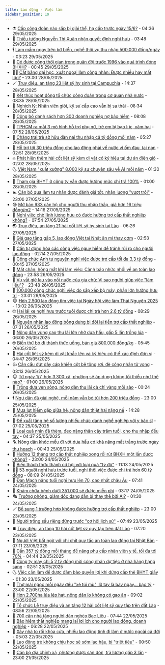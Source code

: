 ```yaml
---
title: Lao động - Việc làm
sidebar_position: 19
---
```


<!-- dantri-lao-dong-viec-lam:START -->
- ⚗️ [Cấp công đoàn nào sắp bị giải thể, hạ cấp trước ngày 15/6?](https://dantri.com.vn/lao-dong-viec-lam/cap-cong-doan-nao-sap-bi-giai-the-ha-cap-truoc-ngay-156-20250529112433780.htm) - 04:36 29/05/2025
- 🙉 [Thiếu tướng Nguyễn Thị Xuân nhận quyết định nghỉ hưu](https://dantri.com.vn/lao-dong-viec-lam/thieu-tuong-nguyen-thi-xuan-nhan-quyet-dinh-nghi-huu-20250529102754816.htm) - 03:48 29/05/2025
- 🕴 [Làm mắm ngay trên bờ biển, nghề thời vụ thu nhập 500.000 đồng/ngày](https://dantri.com.vn/lao-dong-viec-lam/lam-mam-ngay-tren-bo-bien-nghe-thoi-vu-thu-nhap-500000-dongngay-20250526152358206.htm) - 03:23 29/05/2025
- 🧐 [Có được cộng thời gian trong quân đội trước 1996 vào quá trình đóng BHXH?](https://dantri.com.vn/lao-dong-viec-lam/co-duoc-cong-thoi-gian-trong-quan-doi-truoc-1996-vao-qua-trinh-dong-bhxh-20250527123848548.htm) - 00:45 29/05/2025
- 🧑‍💻 [Cất bằng đại học, xuất ngoại làm công nhân: Được nhiều hay mất lớn?](https://dantri.com.vn/lao-dong-viec-lam/cat-bang-dai-hoc-xuat-ngoai-lam-cong-nhan-duoc-nhieu-hay-mat-lon-20250528154433660.htm) - 23:00 28/05/2025
- 🪄 [Truy điệu, an táng 23 liệt sỹ hy sinh tại Campuchia](https://dantri.com.vn/lao-dong-viec-lam/truy-dieu-an-tang-23-liet-sy-hy-sinh-tai-campuchia-20250528203608313.htm) - 14:37 28/05/2025
- 🦣 [Kết thúc hoạt động tổ chức công đoàn trong cơ quan nhà nước](https://dantri.com.vn/lao-dong-viec-lam/ket-thuc-hoat-dong-to-chuc-cong-doan-trong-co-quan-nha-nuoc-20250528095536169.htm) - 08:35 28/05/2025
- 🎡 [Nghịch lý: Nhân viên giỏi, kỹ sư cấp cao vẫn bị sa thải](https://dantri.com.vn/lao-dong-viec-lam/nghich-ly-nhan-vien-gioi-ky-su-cap-cao-van-bi-sa-thai-20250528105142337.htm) - 08:34 28/05/2025
- 🦍 [Công bố danh sách hơn 300 doanh nghiệp nợ bảo hiểm](https://dantri.com.vn/lao-dong-viec-lam/cong-bo-danh-sach-hon-300-doanh-nghiep-no-bao-hiem-20250528130812570.htm) - 08:08 28/05/2025
- 🫶 [TPHCM ra mắt 3 mô hình hỗ trợ phụ nữ, trẻ em bị bạo lực, xâm hại](https://dantri.com.vn/lao-dong-viec-lam/tphcm-ra-mat-3-mo-hinh-ho-tro-phu-nu-tre-em-bi-bao-luc-xam-hai-20250528003222153.htm) - 07:52 28/05/2025
- 🥸 [Chàng trai trẻ sở hữu đàn nai thu nhập cả tỷ đồng mỗi năm](https://dantri.com.vn/lao-dong-viec-lam/chang-trai-tre-so-huu-dan-nai-thu-nhap-ca-ty-dong-moi-nam-20250528110055424.htm) - 05:27 28/05/2025
- 🎡 [Hỗ trợ tới 30 triệu đồng cho lao động phải về nước vì ốm đau, tai nạn](https://dantri.com.vn/lao-dong-viec-lam/ho-tro-toi-30-trieu-dong-cho-lao-dong-phai-ve-nuoc-vi-om-dau-tai-nan-20250528092901991.htm) - 02:51 28/05/2025
- 🔥 [Phát hiện thêm hài cốt liệt sỹ kèm di vật có ký hiệu tại dự án điện gió](https://dantri.com.vn/lao-dong-viec-lam/phat-hien-them-hai-cot-liet-sy-kem-di-vat-co-ky-hieu-tai-du-an-dien-gio-20250528084241983.htm) - 02:02 28/05/2025
- 🌜 [Việt Nam &quot;xuất xưởng&quot; 8.000 kỹ sư chuyên sâu về AI mỗi năm](https://dantri.com.vn/lao-dong-viec-lam/viet-nam-xuat-xuong-8000-ky-su-chuyen-sau-ve-ai-moi-nam-20250527112516950.htm) - 01:30 28/05/2025
- 🤭 [Tham gia BHYT ở công ty vẫn được hưởng mức chi trả 100%](https://dantri.com.vn/lao-dong-viec-lam/tham-gia-bhyt-o-cong-ty-van-duoc-huong-muc-chi-tra-100-20250526135859935.htm) - 01:00 28/05/2025
- 🏊 [Cán bộ qua làm tư nhân được đánh giá tốt, nhận lương &quot;vượt trội&quot;](https://dantri.com.vn/lao-dong-viec-lam/can-bo-qua-lam-tu-nhan-duoc-danh-gia-tot-nhan-luong-vuot-troi-20250527173243619.htm) - 23:00 27/05/2025
- 😎 [Mở bán 633 căn hộ cho người thu nhập thấp, giá hơn 16 triệu đồng/m2](https://dantri.com.vn/lao-dong-viec-lam/mo-ban-633-can-ho-cho-nguoi-thu-nhap-thap-gia-hon-16-trieu-dongm2-20250527193516043.htm) - 14:16 27/05/2025
- 🤖 [Nghỉ việc chờ lĩnh lương hưu có được hưởng trợ cấp thất nghiệp không?](https://dantri.com.vn/lao-dong-viec-lam/nghi-viec-cho-linh-luong-huu-co-duoc-huong-tro-cap-that-nghiep-khong-20250526131127558.htm) - 07:54 27/05/2025
- 🌏 [Truy điệu, an táng 21 hài cốt liệt sỹ hy sinh tại Lào](https://dantri.com.vn/lao-dong-viec-lam/truy-dieu-an-tang-21-hai-cot-liet-sy-hy-sinh-tai-lao-20250527122732094.htm) - 06:26 27/05/2025
- 🦏 [Giá gạo tăng gấp 5, lao động Việt tại Nhật ăn mì thay cơm](https://dantri.com.vn/lao-dong-viec-lam/gia-gao-tang-gap-5-lao-dong-viet-tai-nhat-an-mi-thay-com-20250527091030278.htm) - 02:53 27/05/2025
- 🤔 [Cần tự động hóa các công việc nguy hiểm để tránh rủi ro cho người lao động](https://dantri.com.vn/lao-dong-viec-lam/can-tu-dong-hoa-cac-cong-viec-nguy-hiem-de-tranh-rui-ro-cho-nguoi-lao-dong-20250527013027485.htm) - 02:14 27/05/2025
- 🌮 [Công chức Anh tự nguyện nghỉ việc được trợ cấp tối đa 3,3 tỷ đồng](https://dantri.com.vn/lao-dong-viec-lam/cong-chuc-anh-tu-nguyen-nghi-viec-duoc-tro-cap-toi-da-33-ty-dong-20250526125630368.htm) - 00:45 27/05/2025
- 💪 [Mất chân, hỏng mắt khi làm việc: Cảnh báo nhức nhối về an toàn lao động](https://dantri.com.vn/lao-dong-viec-lam/mat-chan-hong-mat-khi-lam-viec-canh-bao-nhuc-nhoi-ve-an-toan-lao-dong-20250527024317672.htm) - 23:58 26/05/2025
- 💪 [Vụ vắt giẻ lau vào nồi nước của gia chủ: Vì sao người giúp việc &quot;làm liều&quot;?](https://dantri.com.vn/lao-dong-viec-lam/vu-vat-gie-lau-vao-noi-nuoc-cua-gia-chu-vi-sao-nguoi-giup-viec-lam-lieu-20250526145334809.htm) - 23:48 26/05/2025
- 🦒 [100.000 công chức nghỉ việc do sắp xếp bộ máy, phần lớn hưởng hưu trí](https://dantri.com.vn/lao-dong-viec-lam/100000-cong-chuc-nghi-viec-do-sap-xep-bo-may-phan-lon-huong-huu-tri-20250526210958928.htm) - 23:01 26/05/2025
- 🐵 [Hơn 2.500 lao động tìm việc tại Ngày hội việc làm Thái Nguyên 2025](https://dantri.com.vn/lao-dong-viec-lam/hon-2500-lao-dong-tim-viec-tai-ngay-hoi-viec-lam-thai-nguyen-2025-20250526195005041.htm) - 13:02 26/05/2025
- 🤓 [Hai lái xe nghỉ hưu trước tuổi được chi trả hơn 2,6 tỷ đồng](https://dantri.com.vn/lao-dong-viec-lam/hai-lai-xe-nghi-huu-truoc-tuoi-duoc-chi-tra-hon-26-ty-dong-20250526151355078.htm) - 08:29 26/05/2025
- 🧐 [Nguyên nhân lao động bỗng dưng bị đòi lại tiền trợ cấp thất nghiệp](https://dantri.com.vn/lao-dong-viec-lam/nguyen-nhan-lao-dong-bong-dung-bi-doi-lai-tien-tro-cap-that-nghiep-20250526102920115.htm) - 07:31 26/05/2025
- 💪 [Nông dân vùng cao thu lãi lớn nhờ dưa hấu, gấp 5 lần trồng lúa](https://dantri.com.vn/lao-dong-viec-lam/nong-dan-vung-cao-thu-lai-lon-nho-dua-hau-gap-5-lan-trong-lua-20250525111903232.htm) - 06:00 26/05/2025
- 🤓 [Biến thứ bỏ đi thành thức uống, bán giá 800.000 đồng/kg](https://dantri.com.vn/lao-dong-viec-lam/bien-thu-bo-di-thanh-thuc-uong-ban-gia-800000-dongkg-20250523164448646.htm) - 05:45 26/05/2025
- 💯 [Hài cốt liệt sỹ kèm di vật khắc tên và ký hiệu có thể xác định đơn vị](https://dantri.com.vn/lao-dong-viec-lam/hai-cot-liet-sy-kem-di-vat-khac-ten-va-ky-hieu-co-the-xac-dinh-don-vi-20250526113702768.htm) - 04:47 26/05/2025
- 👍 [Cần cẩu đứt dây cáp khiến cột bê tông rơi, đè công nhân tử vong](https://dantri.com.vn/lao-dong-viec-lam/can-cau-dut-day-cap-khien-cot-be-tong-roi-de-cong-nhan-tu-vong-20250526094235145.htm) - 03:13 26/05/2025
- 🐵 [Từ ngày 1/7, hơn 3.300 xã, phường sẽ áp dụng lương tối thiểu như thế nào?](https://dantri.com.vn/lao-dong-viec-lam/tu-ngay-17-hon-3300-xa-phuong-se-ap-dung-luong-toi-thieu-nhu-the-nao-20250524145654904.htm) - 01:00 26/05/2025
- 💂 [Trồng dưa ven sông, nông dân thu lãi cả chỉ vàng mỗi sào](https://dantri.com.vn/lao-dong-viec-lam/trong-dua-ven-song-nong-dan-thu-lai-ca-chi-vang-moi-sao-20250524220500106.htm) - 00:24 26/05/2025
- 🕴 [Ngư dân đã giải nghệ, mỗi năm vẫn bỏ túi hơn 200 triệu đồng](https://dantri.com.vn/lao-dong-viec-lam/ngu-dan-da-giai-nghe-moi-nam-van-bo-tui-hon-200-trieu-dong-20250524151544885.htm) - 23:00 25/05/2025
- 👀 [Mưa lụt hiếm gặp giữa hè, nông dân thiệt hại nặng nề](https://dantri.com.vn/lao-dong-viec-lam/mua-lut-hiem-gap-giua-he-nong-dan-thiet-hai-nang-ne-20250525191650135.htm) - 14:28 25/05/2025
- 🦄 [Đề xuất tăng hệ số lương nhiều chức danh nghề nghiệp với y bác sĩ](https://dantri.com.vn/noi-vu/de-xuat-tang-he-so-luong-nhieu-chuc-danh-nghe-nghiep-voi-y-bac-si-20250524154639551.htm) - 07:02 25/05/2025
- 🔭 [Loại quả nhìn đã thèm, đeo nặng thân cây trăm tuổi, cho thu nhập đều tay](https://dantri.com.vn/lao-dong-viec-lam/loai-qua-nhin-da-them-deo-nang-than-cay-tram-tuoi-cho-thu-nhap-deu-tay-20250521180041994.htm) - 04:37 25/05/2025
- 🪜 [Nông dân khóc mếu đi vớt dưa hấu có khả năng mất trắng trước ngày thu hoạch](https://dantri.com.vn/lao-dong-viec-lam/nong-dan-khoc-meu-di-vot-dua-hau-co-kha-nang-mat-trang-truoc-ngay-thu-hoach-20250524214526966.htm) - 00:43 25/05/2025
- 🌊 [Hưởng 12 tháng trợ cấp thất nghiệp xong rồi rút BHXH một lần được không?](https://dantri.com.vn/lao-dong-viec-lam/huong-12-thang-tro-cap-that-nghiep-xong-roi-rut-bhxh-mot-lan-duoc-khong-20250524124004976.htm) - 23:00 24/05/2025
- 💯 [Biến thách thức thành cơ hội với loại quả &quot;tỷ đô&quot;](https://dantri.com.vn/lao-dong-viec-lam/bien-thach-thuc-thanh-co-hoi-voi-loai-qua-ty-do-20250524174218652.htm) - 11:13 24/05/2025
- 👨‍🏫 [53 người nghỉ hưu trước tuổi, nghỉ thôi việc được chi trả hơn 60 tỷ đồng](https://dantri.com.vn/noi-vu/53-nguoi-nghi-huu-truoc-tuoi-nghi-thoi-viec-duoc-chi-tra-hon-60-ty-dong-20250524145622203.htm) - 08:09 24/05/2025
- 🙉 [Đan Mạch nâng tuổi nghỉ hưu lên 70, cao nhất châu Âu](https://dantri.com.vn/lao-dong-viec-lam/dan-mach-nang-tuoi-nghi-huu-len-70-cao-nhat-chau-au-20250524143206178.htm) - 07:41 24/05/2025
- 🦄 [Khám chữa bệnh dưới 351.000 sẽ được miễn phí](https://dantri.com.vn/lao-dong-viec-lam/kham-chua-benh-duoi-351000-se-duoc-mien-phi-20250523143136312.htm) - 03:17 24/05/2025
- 🎭 [Trưởng phòng, giám đốc đang dần bị thay thế bởi AI?](https://dantri.com.vn/lao-dong-viec-lam/truong-phong-giam-doc-dang-dan-bi-thay-the-boi-ai-20250523230452224.htm) - 01:30 24/05/2025
- 🪄 [Bổ sung 1 trường hợp không được hưởng trợ cấp thất nghiệp](https://dantri.com.vn/lao-dong-viec-lam/bo-sung-1-truong-hop-khong-duoc-huong-tro-cap-that-nghiep-20250523134359427.htm) - 23:00 23/05/2025
- 🌁 [Người trồng sầu riêng đứng trước &quot;cơ hội lịch sử&quot;](https://dantri.com.vn/lao-dong-viec-lam/nguoi-trong-sau-rieng-dung-truoc-co-hoi-lich-su-20250523141612358.htm) - 07:49 23/05/2025
- ⛽️ [Truy điệu, an táng 10 hài cốt liệt sỹ quy tập trên đất Lào](https://dantri.com.vn/lao-dong-viec-lam/truy-dieu-an-tang-10-hai-cot-liet-sy-quy-tap-tren-dat-lao-20250523131412414.htm) - 07:20 23/05/2025
- 🤩 [Người Việt bất ngờ với chi chít quy tắc an toàn lao động tại Nhật Bản](https://dantri.com.vn/lao-dong-viec-lam/nguoi-viet-bat-ngo-voi-chi-chit-quy-tac-an-toan-lao-dong-tai-nhat-ban-20250523130212112.htm) - 07:11 23/05/2025
- 🌝 [Cần 357 tỷ đồng mỗi tháng để nâng phụ cấp nhân viên y tế, tối đa tới 70%](https://dantri.com.vn/lao-dong-viec-lam/can-357-ty-dong-moi-thang-de-nang-phu-cap-nhan-vien-y-te-toi-da-toi-70-20250522210311883.htm) - 04:44 23/05/2025
- 🤗 [Công ty may chi 5,2 tỷ đồng mời công nhân dự tiệc ở nhà hàng hạng sang](https://dantri.com.vn/lao-dong-viec-lam/cong-ty-may-chi-52-ty-dong-moi-cong-nhan-du-tiec-o-nha-hang-hang-sang-20250523094206777.htm) - 02:51 23/05/2025
- 🌜 [Việc cần làm để được đảm bảo quyền lợi khi dừng cấp thẻ BHYT giấy](https://dantri.com.vn/lao-dong-viec-lam/viec-can-lam-de-duoc-dam-bao-quyen-loi-khi-dung-cap-the-bhyt-giay-20250522122423324.htm) - 01:30 23/05/2025
- 👀 [Thợ mài ngọc mỗi ngày đều &quot;xé túi mù&quot;, lỡ tay là bay ngay... bạc tỷ](https://dantri.com.vn/lao-dong-viec-lam/tho-mai-ngoc-moi-ngay-deu-xe-tui-mu-lo-tay-la-bay-ngay-bac-ty-20250522201013714.htm) - 23:00 22/05/2025
- 🫣 [Hơn 2.700ha lúa lép hạt, nông dân lo không có gạo ăn](https://dantri.com.vn/lao-dong-viec-lam/hon-2700ha-lua-lep-hat-nong-dan-lo-khong-co-gao-an-20250522154356425.htm) - 09:02 22/05/2025
- 🧠 [Tổ chức Lễ truy điệu và an táng 12 hài cốt liệt sỹ quy tập trên đất Lào](https://dantri.com.vn/lao-dong-viec-lam/to-chuc-le-truy-dieu-va-an-tang-12-hai-cot-liet-sy-quy-tap-tren-dat-lao-20250522153937365.htm) - 08:56 22/05/2025
- 🎊 [700 căn nhà tặng người dân nghèo Bạc Liêu](https://dantri.com.vn/lao-dong-viec-lam/700-can-nha-tang-nguoi-dan-ngheo-bac-lieu-20250522122847969.htm) - 07:44 22/05/2025
- 🧰 [Bảo hiểm thất nghiệp mang lại lợi ích cho người lao động, doanh nghiệp](https://dantri.com.vn/lao-dong-viec-lam/bao-hiem-that-nghiep-mang-lai-loi-ich-cho-nguoi-lao-dong-doanh-nghiep-20250522125528654.htm) - 06:28 22/05/2025
- 🐘 [Xây nhà to rồi khóa cửa, nhiều lao động tính đi làm ở nước ngoài cả đời](https://dantri.com.vn/lao-dong-viec-lam/xay-nha-to-roi-khoa-cua-nhieu-lao-dong-tinh-di-lam-o-nuoc-ngoai-ca-doi-20250522111131271.htm) - 05:03 22/05/2025
- 🥳 [Lao động trẻ không chịu học sẽ sớm lạc hậu, bị &quot;triệt tiêu&quot;](https://dantri.com.vn/lao-dong-viec-lam/lao-dong-tre-khong-chiu-hoc-se-som-lac-hau-bi-triet-tieu-20250521182311477.htm) - 00:50 22/05/2025
- 🐎 [Cán bộ địa chính xã, phường được săn đón, trả lương gấp 3 lần](https://dantri.com.vn/lao-dong-viec-lam/can-bo-dia-chinh-xa-phuong-duoc-san-don-tra-luong-gap-3-lan-20250519125634617.htm) - 23:00 21/05/2025<!-- dantri-lao-dong-viec-lam:END -->
